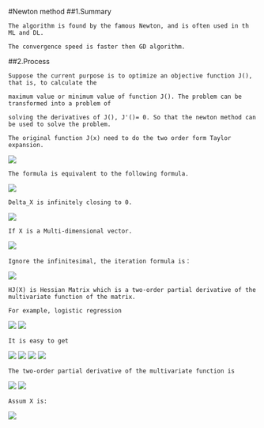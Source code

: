 #Newton method
##1.Summary
    
    The algorithm is found by the famous Newton, and is often used in th ML and DL.
    
    The convergence speed is faster then GD algorithm.
    
    
##2.Process
    
    Suppose the current purpose is to optimize an objective function J(), that is, to calculate the 
    
    maximum value or minimum value of function J(). The problem can be transformed into a problem of 
    
    solving the derivatives of J(), J'()= 0. So that the newton method can be used to solve the problem.
    
    The original function J(x) need to do the two order form Taylor expansion.
    
<img src="http://chart.googleapis.com/chart?cht=tx&chl=J(x%2B%5CDelta%20x)%3DJ(x)%2BJ'(x)%5CDelta%20x%2B%5Cfrac%7B1%7D%7B2%7DJ''(x)%5CDelta%20x%5E%7B2%7D" style="border:none;" />
    
    The formula is equivalent to the following formula.

<img src="http://chart.googleapis.com/chart?cht=tx&chl=J'(x)%2B%5Cfrac%7B1%7D%7B2%7DJ''(x)%5CDelta%20x%3D0" style="border:none;" />

    Delta_X is infinitely closing to 0.
    
<img src="http://chart.googleapis.com/chart?cht=tx&chl=J'(x)%2BJ''(x)%5CDelta%20x%3D0%5C%5C%0A%5CDelta%20x%3D-%5Cfrac%7BJ'(x)%7D%7BJ''(x)%7D" style="border:none;" />

    If X is a Multi-dimensional vector.
    
<img src="http://chart.googleapis.com/chart?cht=tx&chl=J(X)%3DJ(X_%7B0%7D)%2B(X-X_%7B0%7D)%5E%7BT%7D%5Cnabla%20J(X_%7B0%7D)%2B%5Cfrac%7B1%7D%7B2%7D(X-X_%7B0%7D)%5E%7BT%7DHJ(X_%7B0%7D)(X-X_%7B0%7D)%2Bo(%7C%7C%7C%7CX-X_%7B0%7D)%5E%7B2%7D" style="border:none;" />

    Ignore the infinitesimal, the iteration formula is：
    
<img src="http://chart.googleapis.com/chart?cht=tx&chl=X_%7Bn%2B1%7D%3DX_%7Bn%7D-%5Cfrac%7B%5Cnabla%20J(X_%7Bn%7D)%7D%7BHJ(X_%7Bn%7D)%7D" style="border:none;" />

    HJ(X) is Hessian Matrix which is a two-order partial derivative of the multivariate function of the matrix.

    For example, logistic regression

<img src="http://chart.googleapis.com/chart?cht=tx&chl=set%20%5C%20%5C%20%5C%20%20%5Cpi%20(X%5E%7Bi%7D)%20%3D%20%5Cfrac%7B1%7D%7B1%2Be%5E%7B-W%5E%7BT%7DX%5E%7Bi%7D%20%7D%7D" style="border:none;" />

<img src="http://chart.googleapis.com/chart?cht=tx&chl=%5Cfrac%7B%5Cpart%20lnL(W)%7D%7B%5Cpart%20W%7D%0A%3D%0A%5Csum_%7Bi%3D1%7D%5EM%20%5B(Y%5E%7Bi%7D-%5Cpi(X%5E%7Bi%7D))X%5E%7Bi%7D%5D" style="border:none;" />

    It is easy to get
    
<img src="http://chart.googleapis.com/chart?cht=tx&chl=%5Cfrac%7B%5Cpart%20lnL(W)%7D%7B%5Cpart%20w_%7B0%7D%7D%0A%3D%0A%5Csum_%7Bi%3D1%7D%5EM%20%5B(Y%5E%7Bi%7D-%5Cpi(X%5E%7Bi%7D))x%5E%7Bi%7D_%7B0%7D%5D" style="border:none;" />

<img src="http://chart.googleapis.com/chart?cht=tx&chl=%5Cfrac%7B%5Cpart%20lnL(W)%7D%7B%5Cpart%20w_%7B1%7D%7D%0A%3D%0A%5Csum_%7Bi%3D1%7D%5EM%20%5B(Y%5E%7Bi%7D-%5Cpi(X%5E%7Bi%7D))x%5E%7Bi%7D_%7B1%7D%5D" style="border:none;" />

<img src="http://chart.googleapis.com/chart?cht=tx&chl=%5Cfrac%7B%5Cpart%20lnL(W)%7D%7B%5Cpart%20w_%7B2%7D%7D%0A%3D%0A%5Csum_%7Bi%3D1%7D%5EM%20%5B(Y%5E%7Bi%7D-%5Cpi(X%5E%7Bi%7D))x%5E%7Bi%7D_%7B2%7D%5D" style="border:none;" />

<img src="http://chart.googleapis.com/chart?cht=tx&chl=%5C%20%5C%20%5C%20%5C%20...%5C%20%5C%20%5C%20...%5C%5C%0A%5Cfrac%7B%5Cpart%20lnL(W)%7D%7B%5Cpart%20w_%7Bn%7D%7D%0A%3D%0A%5Csum_%7Bi%3D1%7D%5EM%20%5B(Y%5E%7Bi%7D-%5Cpi(X%5E%7Bi%7D))x%5E%7Bi%7D_%7Bn%7D%5D" style="border:none;" />
    
    The two-order partial derivative of the multivariate function is
    
<img src="http://chart.googleapis.com/chart?cht=tx&chl=%5Cfrac%7B%5Cpart%20lnL(W)%7D%7B%5Cpart%20w_%7Bk%7D%5Cpart%20w_%7Bj%7D%7D%3D%0A%0A%5Cfrac%7B%5Cpart%20%5Csum_%7Bi%3D1%7D%5EM%20%5B(Y%5E%7Bi%7D-%5Cfrac%7B1%7D%7B1%2Be%5E%7BW%5E%7BT%7DX%5E%7Bi%7D%7D%7D)x%5E%7Bi%7D_%7Bk%7D%5D%7D%0A%7B%5Cpart%20w_%7Bj%7D%7D%0A%0A" style="border:none;" />

<img src="http://chart.googleapis.com/chart?cht=tx&chl=%5Cfrac%7B%5Cpart%20lnL(W)%7D%7B%5Cpart%20w_%7Bk%7D%5Cpart%20w_%7Bj%7D%7D%3D%0A%0A%5Csum_%7Bi%3D1%7D%5EM%20x%5E%7Bi%7D_%7Bk%7D%20%5Ccdot%20%0A%0A%5Cpi(X%5E%7Bi%7D)%20%5Ccdot%20%0A%0A(%5Cpi(X%5E%7Bi%7D)%20-1)%20%20%5Ccdot%20%0A%0A%20x%5E%7Bi%7D_%7Bj%7D%20" style="border:none;" />

    Assum X is:
    
<img src="http://chart.googleapis.com/chart?cht=tx&chl=X%3D%5B%5C%5C%0Ax_%7B10%7D%20%2C%5C%20%5C%20%5C%20x_%7B11%7D%20%2C%5C%20%5C%20%5C%20...%5C%20%5C%20%2Cx_%7B1n%7D%5C%5C%0Ax_%7B20%7D%20%2C%5C%20%5C%20%5C%20x_%7B21%7D%20%2C%5C%20%5C%20%5C%20...%5C%20%5C%20%2Cx_%7B2n%7D%5C%5C%0A...%5C%5C%0Ax_%7Bm0%7D%20%2C%5C%20%5C%20%5C%20x_%7Bm1%7D%20%2C%5C%20%5C%20%5C%20...%5C%20%5C%20%2Cx_%7Bmn%7D%5C%5C%0A%5D" style="border:none;" />

    
    



